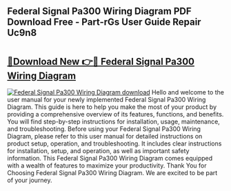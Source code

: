 ## Federal Signal Pa300 Wiring Diagram PDF Download Free - Part-rGs User Guide Repair Uc9n8

# <h2><a href="http://dfjdo8s.blite.top/?on=Federal+Signal+Pa300+Wiring+Diagram">🔗Download New 👉🔴 Federal Signal Pa300 Wiring Diagram</a></h2>

[![Federal Signal Pa300 Wiring Diagram download](https://i.imgur.com/lujVjoI.png)](http://dfjdo8s.blite.top/?on=Federal+Signal+Pa300+Wiring+Diagram)
Hello and welcome to the user manual for your newly implemented Federal Signal Pa300 Wiring Diagram. This guide is here to help you make the most of your product by providing a comprehensive overview of its features, functions, and benefits. You will find step-by-step instructions for installation, usage, maintenance, and troubleshooting. Before using your Federal Signal Pa300 Wiring Diagram, please refer to this user manual for detailed instructions on product setup, operation, and troubleshooting. It includes clear instructions for installation, setup, and operation, as well as important safety information. This Federal Signal Pa300 Wiring Diagram comes equipped with a wealth of features to maximize your productivity. Thank You for Choosing Federal Signal Pa300 Wiring Diagram. We are excited to be part of your journey.
